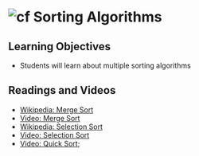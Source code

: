 ![cf](http://i.imgur.com/7v5ASc8.png) Sorting Algorithms
===

## Learning Objectives
* Students will learn about multiple sorting algorithms

## Readings and Videos
* [Wikipedia: Merge Sort](https://en.wikipedia.org/wiki/Merge_sort)
* [Video: Merge Sort](http://blog.rubenvicario.com/merge-sort-in-javascript)
* [Wikipedia: Selection Sort](https://en.wikipedia.org/wiki/Selection_sort)
* [Video: Selection Sort](https://www.youtube.com/watch?v=0_k4Bqkhf_M)
* [Video: Quick Sort](https://www.youtube.com/watch?v=lLzL4fXY1pE);

